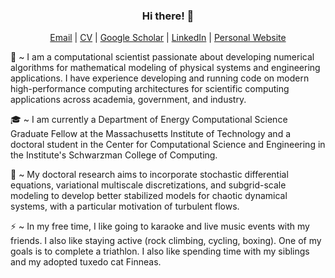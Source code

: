<div align=center>

### Hi there! 👋
  
[Email](mailto:emlyjwllms@gmail.com) | [CV](https://emlyjwllms.github.io/EJW_CV.pdf) | [Google Scholar](https://scholar.google.com/citations?user=YVWR1kIAAAAJ&hl=en) | [LinkedIn](https://www.linkedin.com/in/emlyjwllms/) | [Personal Website](https://emlyjwllms.github.io)
  
</div>

💬 ~ I am a computational scientist passionate about developing numerical algorithms for mathematical modeling of physical systems and engineering applications. I have experience developing and running code on modern high-performance computing architectures for scientific computing applications across academia, government, and industry.

🎓 ~ I am currently a Department of Energy Computational Science Graduate Fellow at the Massachusetts Institute of Technology and a doctoral student in the Center for Computational Science and Engineering in the Institute's Schwarzman College of Computing.

🔭 ~ My doctoral research aims to incorporate stochastic differential equations, variational multiscale discretizations, and subgrid-scale modeling to develop better stabilized models for chaotic dynamical systems, with a particular motivation of turbulent flows.

⚡ ~ In my free time, I like going to karaoke and live music events with my friends. I also like staying active (rock climbing, cycling, boxing). One of my goals is to complete a triathlon. I also like spending time with my siblings and my adopted tuxedo cat Finneas.

<!--
**emlyjwllms/emlyjwllms** is a ✨ _special_ ✨ repository because its `README.md` (this file) appears on your GitHub profile.

Here are some ideas to get you started:

- 🔭 I’m currently working on ...
- 🌱 I’m currently learning ...
- 👯 I’m looking to collaborate on ...
- 🤔 I’m looking for help with ...
- 💬 Ask me about ...
- 📫 How to reach me: ...
- 😄 Pronouns: ...
- ⚡ Fun fact: ...
-->
